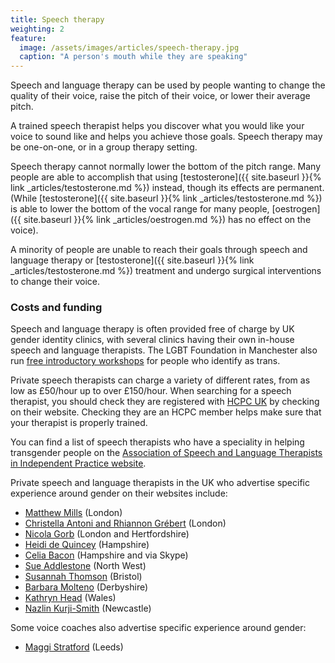 ```yaml
---
title: Speech therapy
weighting: 2
feature:
  image: /assets/images/articles/speech-therapy.jpg
  caption: "A person's mouth while they are speaking"
---
```


Speech and language therapy can be used by people wanting to change the quality of their voice, raise the pitch of their voice, or lower their average pitch. 

A trained speech therapist helps you discover what you would like your voice to sound like and helps you achieve those goals. Speech therapy may be one-on-one, or in a group therapy setting.

Speech therapy cannot normally lower the bottom of the pitch range. Many people are able to accomplish that using [testosterone]({{ site.baseurl }}{% link _articles/testosterone.md %}) instead, though its effects are permanent. (While [testosterone]({{ site.baseurl }}{% link _articles/testosterone.md %}) is able to lower the bottom of the vocal range for many people, [oestrogen]({{ site.baseurl }}{% link _articles/oestrogen.md %}) has no effect on the voice).

A minority of people are unable to reach their goals through speech and language therapy or [testosterone]({{ site.baseurl }}{% link _articles/testosterone.md %}) treatment and undergo surgical interventions to change their voice.

### Costs and funding

Speech and language therapy is often provided free of charge by UK gender identity clinics, with several clinics having their own in-house speech and language therapists. The LGBT Foundation in Manchester also run [free introductory workshops](https://lgbt.foundation/who-we-help/trans-people/voice-coaching) for people who identify as trans.

Private speech therapists can charge a variety of different rates, from as low as £50/hour up to over £150/hour. When searching for a speech therapist, you should check they are registered with [HCPC UK](https://www.hcpc-uk.org/) by checking on their website. Checking they are an HCPC member helps make sure that your therapist is properly trained.

You can find a list of speech therapists who have a speciality in helping transgender people on the [Association of Speech and Language Therapists in Independent Practice website](https://www.helpwithtalking.com/Member-Directory-specialty-23).

Private speech and language therapists in the UK who advertise specific experience around gender on their websites include:

- [Matthew Mills](http://www.matthewmills.uk.com/) (London)
- [Christella Antoni and Rhiannon Grébert](http://www.christellaantoni.co.uk/) (London)
- [Nicola Gorb](https://voicecommunicationclinic.com/) (London and Hertfordshire)
- [Heidi de Quincey](http://www.heididequincey.co.uk/) (Hampshire)
- [Celia Bacon](http://vox-humana.net/) (Hampshire and via Skype)
- [Sue Addlestone](http://www.sueaddlestone.co.uk) (North West)
- [Susannah Thomson](http://southbristolvoicetherapy.co.uk) (Bristol)
- [Barbara Molteno](http://www.vocalisptp.co.uk) (Derbyshire)
- [Kathryn Head](http://www.speech.org.uk/Speech_Therapy_Voice_Feminisation.html) (Wales)
- [Nazlin Kurji-Smith](https://www.northerngendernetwork.co.uk/) (Newcastle)

Some voice coaches also advertise specific experience around gender:

- [Maggi Stratford](https://www.maggistratford.com/) (Leeds)


